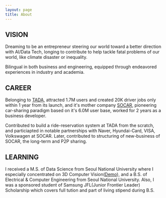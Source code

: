 ```yaml
---
layout: page
title: About
---
```


## VISION

Dreaming to be an entrepreneur steering our world toward a better direction with AI/Data Tech, longing to contribute to help tackle fatal problems of our world, like climate disaster or inequality.

Bilingual in both business and engineering, equipped through endeavored experiences in industry and academia.

## CAREER

Belonging to <a href="https://tadatada.com/">TADA</a>, attracted 1.7M users and created 20K driver jobs only within 1 year from its launch, and it's mother company <a href="https://www.socar.kr/">SOCAR</a>, pioneering car-sharing paradigm based on it's 6.0M user base, worked for 2 years as a business developer.

Contributed to build a ride-reservation system at TADA from the scratch, and particiapted in notable partnerships with Naver, Hyundai-Card, VISA, Volkswagen at SOCAR. Later, contributed to structuring of new-business of SOCAR, the long-term and P2P sharing.

## LEARNING

I received a M.S. of Data Science from Seoul National University where I especially concentrated on 3D Computer Vision(<a href="https://www.youtube.com/watch?v=MBTAXerrD3o">Demo</a>), and a B.S. of Electrical & Computer Engineering from Seoul National University. Also, I was a sponsored student of Samsung JFL(Junior Frontier Leader) Scholarship which covers full tution and part of living stipend during B.S.
